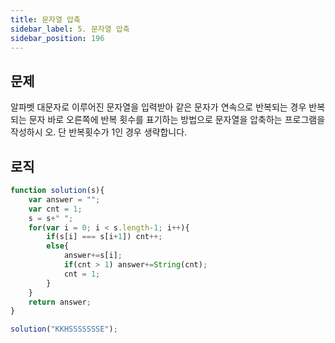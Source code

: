 ```yaml
---
title: 문자열 압축
sidebar_label: 5. 문자열 압축
sidebar_position: 196
---
```


## 문제 
알파벳 대문자로 이루어진 문자열을 입력받아 같은 문자가 연속으로 반복되는 경우 반복되는 문자 바로 오른쪽에 반복 횟수를 표기하는 방법으로 문자열을 압축하는 프로그램을 작성하시 오. 단 반복횟수가 1인 경우 생략합니다.

## 로직

```js
function solution(s){
    var answer = "";
    var cnt = 1;
    s = s+" ";
    for(var i = 0; i < s.length-1; i++){
        if(s[i] === s[i+1]) cnt++;
        else{
            answer+=s[i];
            if(cnt > 1) answer+=String(cnt);
            cnt = 1;
        }
    }
    return answer;
}

solution("KKHSSSSSSSE");
```



